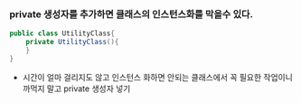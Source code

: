 ### private 생성자를 추가하면 클래스의 인스턴스화를 막을수 있다. 
```java
public class UtilityClass{
	private UtilityClass(){
	}
}
```

- 시간이 얼마 걸리지도 않고 인스턴스 화하면 안되는 클래스에서 꼭 필요한 작업이니 까먹지 말고 private 생성자 넣기 